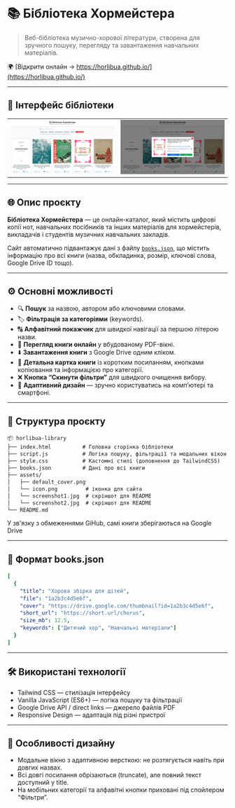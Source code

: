 # 📚 Бібліотека Хормейстера

> Веб-бібліотека музично-хорової літератури, створена для зручного пошуку, перегляду та завантаження навчальних матеріалів.

🌍 [Відкрити онлайн → https://horlibua.github.io/](https://horlibua.github.io/)

---

## 📸 Інтерфейс бібліотеки
<table><tr><td>
  <img src="assets/screenshot1.jpg" >
  </td>
  <td>
  <img src="assets/screenshot2.jpg" >
</td></tr></table>

---

## 🌐 Опис проєкту

**Бібліотека Хормейстера** — це онлайн-каталог, який містить цифрові копії нот, навчальних посібників та інших матеріалів для хормейстерів, викладачів і студентів музичних навчальних закладів.

Сайт автоматично підвантажує дані з файлу [`books.json`](books.json), що містить інформацію про всі книги (назва, обкладинка, розмір, ключові слова, Google Drive ID тощо).

---

## ⚙️ Основні можливості

- 🔍 **Пошук** за назвою, автором або ключовими словами.  
- 🏷️ **Фільтрація за категоріями** (keywords).  
- 🔠 **Алфавітний покажчик** для швидкої навігації за першою літерою назви.  
- 📖 **Перегляд книги онлайн** у вбудованому PDF-вікні.  
- ⬇️ **Завантаження книги** з Google Drive одним кліком.  
- 🔗 **Детальна картка книги** із коротким посиланням, кнопками копіювання та інформацією про категорії.  
- ❌ **Кнопка “Скинути фільтри”** для швидкого очищення вибору.  
- 📱 **Адаптивний дизайн** — зручно користуватись на комп’ютері та смартфоні.  

---

## 🧩 Структура проєкту

```plaintext
📦 horlibua-library
├── index.html          # Головна сторінка бібліотеки
├── script.js           # Логіка пошуку, фільтрації та модальних вікон
├── style.css           # Кастомні стилі (доповнення до TailwindCSS)
├── books.json          # Дані про всі книги
├── assets/
│   ├── default_cover.png
│   └── icon.png         # іконка для сайта
│   └── screenshot1.jpg  # скріншот для README
│   └── screenshot2.jpg  # скріншот для README
└── README.md
```

У зв'язку з обмеженнями GiHub, самі книги зберігаються на Google Drive

---

## 📁 Формат books.json

```yaml
[
  {
    "title": "Хорова збірка для дітей",
    "file": "1a2b3c4d5e6f",
    "cover": "https://drive.google.com/thumbnail?id=1a2b3c4d5e6f",
    "short_url": "https://short.url/chorus",
    "size_mb": 12.5,
    "keywords": ["Дитячий хор", "Навчальні матеріали"]
  }
]
```

---

## 🛠️ Використані технології

- Tailwind CSS  — стилізація інтерфейсу
- Vanilla JavaScript (ES6+) — логіка пошуку та фільтрації
- Google Drive API / direct links — джерело файлів PDF
- Responsive Design — адаптація під різні пристрої

---

## 📸 Особливості дизайну

- Модальне вікно з адаптивною версткою: не розтягується навіть при довгих назвах.
- Всі довгі посилання обрізаються (truncate), але повний текст доступний у title.
- На мобільних категорії та алфавітні кнопки приховані під спойлером “Фільтри”.



